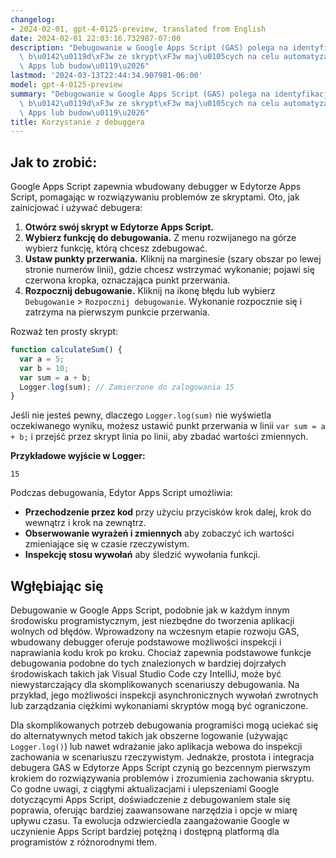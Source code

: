 ```yaml
---
changelog:
- 2024-02-01, gpt-4-0125-preview, translated from English
date: 2024-02-01 22:03:16.732987-07:00
description: "Debugowanie w Google Apps Script (GAS) polega na identyfikacji i usuwaniu\
  \ b\u0142\u0119d\xF3w ze skrypt\xF3w maj\u0105cych na celu automatyzacj\u0119 Google\
  \ Apps lub budow\u0119\u2026"
lastmod: '2024-03-13T22:44:34.907981-06:00'
model: gpt-4-0125-preview
summary: "Debugowanie w Google Apps Script (GAS) polega na identyfikacji i usuwaniu\
  \ b\u0142\u0119d\xF3w ze skrypt\xF3w maj\u0105cych na celu automatyzacj\u0119 Google\
  \ Apps lub budow\u0119\u2026"
title: Korzystanie z debuggera
---
```


## Jak to zrobić:
Google Apps Script zapewnia wbudowany debugger w Edytorze Apps Script, pomagając w rozwiązywaniu problemów ze skryptami. Oto, jak zainicjować i używać debugera:

1. **Otwórz swój skrypt w Edytorze Apps Script.**
2. **Wybierz funkcję do debugowania.** Z menu rozwijanego na górze wybierz funkcję, którą chcesz zdebugować.
3. **Ustaw punkty przerwania.** Kliknij na marginesie (szary obszar po lewej stronie numerów linii), gdzie chcesz wstrzymać wykonanie; pojawi się czerwona kropka, oznaczająca punkt przerwania.
4. **Rozpocznij debugowanie.** Kliknij na ikonę błędu lub wybierz `Debugowanie` > `Rozpocznij debugowanie`. Wykonanie rozpocznie się i zatrzyma na pierwszym punkcie przerwania.

Rozważ ten prosty skrypt:

```javascript
function calculateSum() {
  var a = 5;
  var b = 10;
  var sum = a + b;
  Logger.log(sum); // Zamierzone do zalogowania 15
}
```

Jeśli nie jesteś pewny, dlaczego `Logger.log(sum)` nie wyświetla oczekiwanego wyniku, możesz ustawić punkt przerwania w linii `var sum = a + b;` i przejść przez skrypt linia po linii, aby zbadać wartości zmiennych.

**Przykładowe wyjście w Logger:**

```plain
15
```

Podczas debugowania, Edytor Apps Script umożliwia:

- **Przechodzenie przez kod** przy użyciu przycisków krok dalej, krok do wewnątrz i krok na zewnątrz.
- **Obserwowanie wyrażeń i zmiennych** aby zobaczyć ich wartości zmieniające się w czasie rzeczywistym.
- **Inspekcję stosu wywołań** aby śledzić wywołania funkcji.

## Wgłębiając się
Debugowanie w Google Apps Script, podobnie jak w każdym innym środowisku programistycznym, jest niezbędne do tworzenia aplikacji wolnych od błędów. Wprowadzony na wczesnym etapie rozwoju GAS, wbudowany debugger oferuje podstawowe możliwości inspekcji i naprawiania kodu krok po kroku. Chociaż zapewnia podstawowe funkcje debugowania podobne do tych znalezionych w bardziej dojrzałych środowiskach takich jak Visual Studio Code czy IntelliJ, może być niewystarczający dla skomplikowanych scenariuszy debugowania. Na przykład, jego możliwości inspekcji asynchronicznych wywołań zwrotnych lub zarządzania ciężkimi wykonaniami skryptów mogą być ograniczone.

Dla skomplikowanych potrzeb debugowania programiści mogą uciekać się do alternatywnych metod takich jak obszerne logowanie (używając `Logger.log()`) lub nawet wdrażanie jako aplikacja webowa do inspekcji zachowania w scenariuszu rzeczywistym. Jednakże, prostota i integracja debugera GAS w Edytorze Apps Script czynią go bezcennym pierwszym krokiem do rozwiązywania problemów i zrozumienia zachowania skryptu. Co godne uwagi, z ciągłymi aktualizacjami i ulepszeniami Google dotyczącymi Apps Script, doświadczenie z debugowaniem stale się poprawia, oferując bardziej zaawansowane narzędzia i opcje w miarę upływu czasu. Ta ewolucja odzwierciedla zaangażowanie Google w uczynienie Apps Script bardziej potężną i dostępną platformą dla programistów z różnorodnymi tłem.
